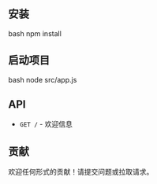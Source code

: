 
## 安装

bash
npm install

## 启动项目

bash
node src/app.js

## API

- `GET /` - 欢迎信息

## 贡献

欢迎任何形式的贡献！请提交问题或拉取请求。